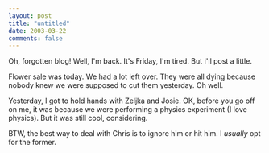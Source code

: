 ```yaml
---
layout: post
title: "untitled"
date: 2003-03-22
comments: false
---
```

Oh, forgotten blog! Well, I'm back. It's Friday, I'm tired. But I'll post a
little.




Flower sale was today. We had a lot left over. They were all dying because
nobody knew we were supposed to cut them yesterday. Oh well.




Yesterday, I got to hold hands with Zeljka and Josie. OK, before you go off on
me, it was because we were performing a physics experiment (I love physics).
But it was still cool, considering.




BTW, the best way to deal with Chris is to ignore him or hit him. I _usually_
opt for the former.
